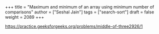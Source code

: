 +++
title = "Maximum and minimum of an array using minimum number of comparisons"
author = ["Seshal Jain"]
tags = ["search-sort"]
draft = false
weight = 2089
+++

<https://practice.geeksforgeeks.org/problems/middle-of-three2926/1>
